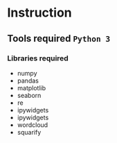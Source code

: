 # Instruction

## Tools required `Python 3`

### Libraries required

* numpy   
* pandas   
* matplotlib   
* seaborn    
* re   
* ipywidgets   
* ipywidgets    
* wordcloud   
* squarify   
